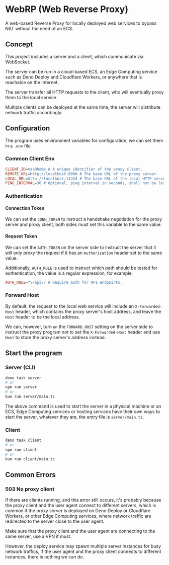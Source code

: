 # WebRP (Web Reverse Proxy)

A web-based Reverse Proxy for locally deployed web services to bypass NAT
without the need of an ECS.

## Concept

This project includes a server and a client, which communicate via WebSocket.

The server can be run in a cloud-based ECS, an Edge Computing service such as
Deno Deploy and Cloudflare Workers, or anywhere that is reachable on the
Internet.

The server transfer all HTTP requests to the client, who will eventually proxy
them to the local service.

Multiple clients can be deployed at the same time, the server will distribute
network traffic accordingly.

## Configuration

The program uses environment variables for configuration, we can set them in a
`.env` file.

### Common Client Env

```ini
CLIENT_ID=mac@home # A unique identifier of the proxy client.
REMOTE_URL=http://localhost:8000 # The base URL of the proxy server.
LOCAL_URL=http://localhost:11434 # The base URL of the local HTTP server.
PING_INTERVAL=30 # Optional, ping interval in seconds, shall not be less than 5.
```

### Authentication

#### Connection Token

We can set the `CONN_TOKEN` to instruct a handshake negotiation for the proxy
server and proxy client, both sides must set this variable to the same value.

#### Request Token

We can set the `AUTH_TOKEN` on the server side to instruct the server that it
will only proxy the request if it has an `Authorization` header set to the same
value.

Additionally, `AUTH_RULE` is used to instruct which path should be tested for
authentication, the value is a regular expression, for example:

```ini
AUTH_RULE=^\/api\/ # Require auth for API endpoints.
```

### Forward Host

By default, the request to the local web service will include an
`X-Forwarded-Host` header, which contains the proxy server's host address, and
leave the `Host` header to be the local address.

We can, however, turn `on` the `FORWARD_HOST` setting on the server side to
instruct the proxy program not to set the `X-Forwarded-Host` header and use
`Host` to store the proxy server's address instead.

## Start the program

### Server (CLI)

```sh
deno task server
# or
npm run server
# or
bun run server/main.ts
```

The above command is used to start the server in a physical machine or an ECS,
Edge Computing services or hosting services have their own ways to start the
server, whatever they are, the entry file is `server/main.ts`.

### Client

```sh
deno task client
# or
npm run client
# or
bun run client/main.ts
```

## Common Errors

### 503 No proxy client

If there are clients running, and this error still occurs, it's probably because
the proxy client and the user agent connect to different servers, which is
common if the proxy server is deployed on Deno Deploy or Cloudflare Workers, or
other Edge Computing services, where network traffic are redirected to the
server close to the user agent.

Make sure that the proxy client and the user agent are connecting to the same
server, use a VPN if must.

However, the deploy service may spawn multiple server instances for busy network
traffics, if the user agent and the proxy client connects to different
instances, there is nothing we can do.
